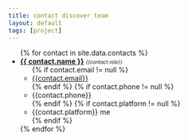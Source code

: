 ```yaml
---
title: contact discover team
layout: default
tags: [project]
---
```

<ul class="contacts">
  {% for contact in site.data.contacts %}
    <li class="name">
      <a href="#"><b>{{ contact.name }}</b></a> <i style="font-size:10px">{{contact.role}}</i>
      <ul class="info">
      	{% if contact.email != null %}<li><a href="mailto:{{contact.email}}">{{contact.email}}</a></li>{% endif %}
      	{% if contact.phone != null %}<li>{{contact.phone}}</li>{% endif %}
        {% if contact.platform != null %}<li>{{contact.platform}} me</li>{% endif %}
      </ul>
    </li>
  {% endfor %}
</ul>